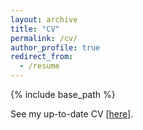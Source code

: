 ```yaml
---
layout: archive
title: "CV"
permalink: /cv/
author_profile: true
redirect_from:
  - /resume
---
```


{% include base_path %}

See my up-to-date CV [\[here\]]([Yinhan_He_resume(10:7:25).pdf](https://github.com/YinhanHe123/YinhanHe123.github.io/blob/master/files/Yinhan_He_resume%20(10%3A7%3A25).pdf)).

